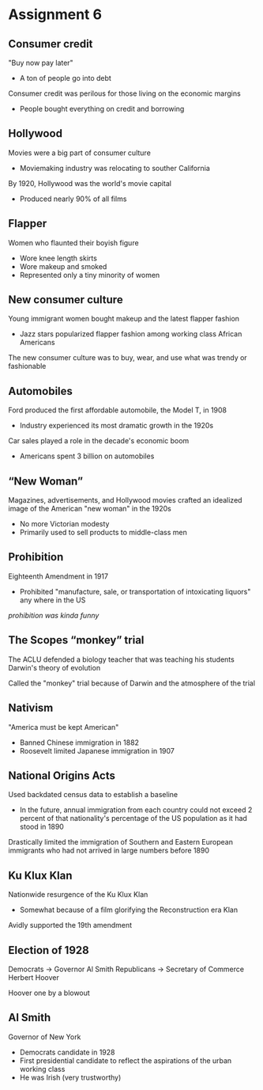 # Assignment 6

## Consumer credit

"Buy now pay later"
- A ton of people go into debt

Consumer credit was perilous for those living on the economic margins
- People bought everything on credit and borrowing

## Hollywood 

Movies were a big part of consumer culture
- Moviemaking industry was relocating to souther California

By 1920, Hollywood was the world's movie capital
- Produced nearly 90% of all films

## Flapper

Women who flaunted their boyish figure
- Wore knee length skirts
- Wore makeup and smoked
- Represented only a tiny minority of women

## New consumer culture

Young immigrant women bought makeup and the latest flapper fashion
- Jazz stars popularized flapper fashion among working class African Americans

The new consumer culture was to buy, wear, and use what was trendy or
fashionable

## Automobiles

Ford produced the first affordable automobile, the Model T, in 1908
- Industry experienced its most dramatic growth in the 1920s

Car sales played a role in the decade's economic boom
- Americans spent 3 billion on automobiles

## “New Woman”

Magazines, advertisements, and Hollywood movies crafted an idealized image of
the American "new woman" in the 1920s
- No more Victorian modesty
- Primarily used to sell products to middle-class men

## Prohibition                        

Eighteenth Amendment in 1917
- Prohibited "manufacture, sale, or transportation of intoxicating liquors" any
  where in the US

*prohibition was kinda funny*

## The Scopes “monkey” trial

The ACLU defended a biology teacher that was teaching his students Darwin's
theory of evolution

Called the "monkey" trial because of Darwin and the atmosphere of the trial

## Nativism

"America must be kept American"
- Banned Chinese immigration in 1882
- Roosevelt limited Japanese immigration in 1907

## National Origins Acts          

Used backdated census data to establish a baseline
- In the future, annual immigration from each country could not exceed 2
  percent of that nationality's percentage of the US population as it had stood
  in 1890

Drastically limited the immigration of Southern and Eastern European immigrants
who had not arrived in large numbers before 1890

## Ku Klux Klan

Nationwide resurgence of the Ku Klux Klan
- Somewhat because of a film glorifying the Reconstruction era Klan

Avidly supported the 19th amendment

## Election of 1928

Democrats -> Governor Al Smith
Republicans -> Secretary of Commerce Herbert Hoover

Hoover one by a blowout

## Al Smith

Governor of New York
- Democrats candidate in 1928
- First presidential candidate to reflect the aspirations of the urban working
  class
- He was Irish (very trustworthy)

